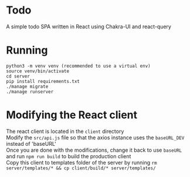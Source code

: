 # Todo
A simple todo SPA written in React using Chakra-UI and react-query

# Running
    python3 -m venv venv (recommended to use a virtual env)
    source venv/bin/activate
    cd server
    pip install requirements.txt
    ./manage migrate
    ./manage runserver


# Modifying the React client
The react client is located in the `client` directory  
Modify the `src/api.js` file so that the axios instance uses the `baseURL_DEV` instead of 'baseURL'  
Once you are done with the modifications, change it back to use `baseURL` and run `npm run build` to build the production client  
Copy this client to templates folder of the server by running `rm server/templates/* && cp client/build/* server/templates/`  
